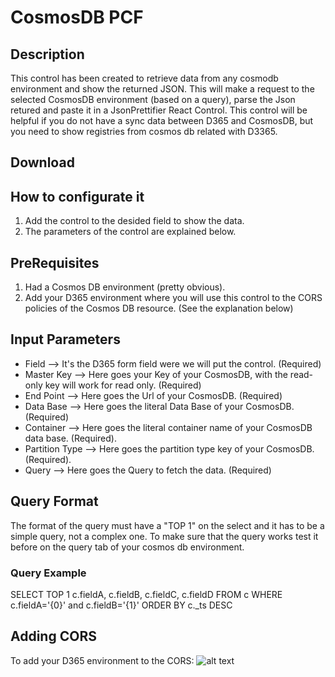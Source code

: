 # CosmosDB PCF
## Description
This control has been created to retrieve data from any cosmodb environment and show the returned JSON. This will make a request to the selected CosmosDB environment (based on a query), parse the Json retured and paste it in a JsonPrettifier React Control. This control will be helpful if you do not have a sync data between D365 and CosmosDB, but you need to show registries from cosmos db related with D3365.
## Download
## How to configurate it
1. Add the control to the desided field to show the data.
2. The parameters of the control are explained below.
## PreRequisites
1. Had a Cosmos DB environment (pretty obvious).
2. Add your D365 environment where you will use this control to the CORS policies of the Cosmos DB resource. (See the explanation below)
## Input Parameters
- Field --> It's the D365 form field were we will put the control. (Required)
- Master Key --> Here goes your Key of your CosmosDB, with the read-only key will work for read only. (Required)
- End Point --> Here goes the Url of your CosmosDB. (Required)
- Data Base --> Here goes the literal Data Base of your CosmosDB. (Required)
- Container --> Here goes the literal container name of your CosmosDB data base. (Required).
- Partition Type --> Here goes the partition type key of your CosmosDB. (Required).
- Query --> Here goes the Query to fetch the data. (Required)
## Query Format
The format of the query must have a "TOP 1" on the select and it has to be a simple query, not a complex one. To make sure that the query works test it before on the query tab of your cosmos db environment.
### Query Example
SELECT TOP 1 c.fieldA, c.fieldB, c.fieldC, c.fieldD FROM c WHERE c.fieldA='{0}' and c.fieldB='{1}' ORDER BY c._ts DESC
## Adding CORS
To add your D365 environment to the CORS:
![alt text](https://github.com/Fernandobo21/PCFControls/blob/master/assets/Update-CORS.png, "Add D365 to CORS")
